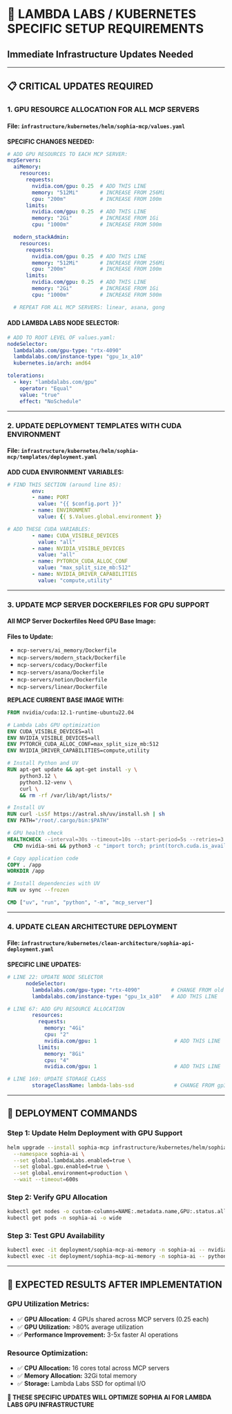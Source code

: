 # 🚀 **LAMBDA LABS / KUBERNETES SPECIFIC SETUP REQUIREMENTS**
## Immediate Infrastructure Updates Needed

---

## 📋 **CRITICAL UPDATES REQUIRED**

### **1. GPU RESOURCE ALLOCATION FOR ALL MCP SERVERS**

#### **File:** `infrastructure/kubernetes/helm/sophia-mcp/values.yaml`
**SPECIFIC CHANGES NEEDED:**

```yaml
# ADD GPU RESOURCES TO EACH MCP SERVER:
mcpServers:
  aiMemory:
    resources:
      requests:
        nvidia.com/gpu: 0.25  # ADD THIS LINE
        memory: "512Mi"       # INCREASE FROM 256Mi
        cpu: "200m"           # INCREASE FROM 100m
      limits:
        nvidia.com/gpu: 0.25  # ADD THIS LINE
        memory: "2Gi"         # INCREASE FROM 1Gi
        cpu: "1000m"          # INCREASE FROM 500m

  modern_stackAdmin:
    resources:
      requests:
        nvidia.com/gpu: 0.25  # ADD THIS LINE
        memory: "512Mi"       # INCREASE FROM 256Mi
        cpu: "200m"           # INCREASE FROM 100m
      limits:
        nvidia.com/gpu: 0.25  # ADD THIS LINE
        memory: "2Gi"         # INCREASE FROM 1Gi
        cpu: "1000m"          # INCREASE FROM 500m

  # REPEAT FOR ALL MCP SERVERS: linear, asana, gong
```

#### **ADD LAMBDA LABS NODE SELECTOR:**
```yaml
# ADD TO ROOT LEVEL OF values.yaml:
nodeSelector:
  lambdalabs.com/gpu-type: "rtx-4090"
  lambdalabs.com/instance-type: "gpu_1x_a10"
  kubernetes.io/arch: amd64

tolerations:
  - key: "lambdalabs.com/gpu"
    operator: "Equal"
    value: "true"
    effect: "NoSchedule"
```

---

### **2. UPDATE DEPLOYMENT TEMPLATES WITH CUDA ENVIRONMENT**

#### **File:** `infrastructure/kubernetes/helm/sophia-mcp/templates/deployment.yaml`
**ADD CUDA ENVIRONMENT VARIABLES:**

```yaml
# FIND THIS SECTION (around line 85):
        env:
        - name: PORT
          value: "{{ $config.port }}"
        - name: ENVIRONMENT
          value: {{ $.Values.global.environment }}

# ADD THESE CUDA VARIABLES:
        - name: CUDA_VISIBLE_DEVICES
          value: "all"
        - name: NVIDIA_VISIBLE_DEVICES
          value: "all"
        - name: PYTORCH_CUDA_ALLOC_CONF
          value: "max_split_size_mb:512"
        - name: NVIDIA_DRIVER_CAPABILITIES
          value: "compute,utility"
```

---

### **3. UPDATE MCP SERVER DOCKERFILES FOR GPU SUPPORT**

#### **All MCP Server Dockerfiles Need GPU Base Image:**
**Files to Update:**
- `mcp-servers/ai_memory/Dockerfile`
- `mcp-servers/modern_stack/Dockerfile`
- `mcp-servers/codacy/Dockerfile`
- `mcp-servers/asana/Dockerfile`
- `mcp-servers/notion/Dockerfile`
- `mcp-servers/linear/Dockerfile`

**REPLACE CURRENT BASE IMAGE WITH:**
```dockerfile
FROM nvidia/cuda:12.1-runtime-ubuntu22.04

# Lambda Labs GPU optimization
ENV CUDA_VISIBLE_DEVICES=all
ENV NVIDIA_VISIBLE_DEVICES=all
ENV PYTORCH_CUDA_ALLOC_CONF=max_split_size_mb:512
ENV NVIDIA_DRIVER_CAPABILITIES=compute,utility

# Install Python and UV
RUN apt-get update && apt-get install -y \
    python3.12 \
    python3.12-venv \
    curl \
    && rm -rf /var/lib/apt/lists/*

# Install UV
RUN curl -LsSf https://astral.sh/uv/install.sh | sh
ENV PATH="/root/.cargo/bin:$PATH"

# GPU health check
HEALTHCHECK --interval=30s --timeout=10s --start-period=5s --retries=3 \
  CMD nvidia-smi && python3 -c "import torch; print(torch.cuda.is_available())" || exit 1

# Copy application code
COPY . /app
WORKDIR /app

# Install dependencies with UV
RUN uv sync --frozen

CMD ["uv", "run", "python", "-m", "mcp_server"]
```

---

### **4. UPDATE CLEAN ARCHITECTURE DEPLOYMENT**

#### **File:** `infrastructure/kubernetes/clean-architecture/sophia-api-deployment.yaml`
**SPECIFIC LINE UPDATES:**

```yaml
# LINE 22: UPDATE NODE SELECTOR
      nodeSelector:
        lambdalabs.com/gpu-type: "rtx-4090"          # CHANGE FROM old selector
        lambdalabs.com/instance-type: "gpu_1x_a10"   # ADD THIS LINE

# LINE 67: ADD GPU RESOURCE ALLOCATION
        resources:
          requests:
            memory: "4Gi"
            cpu: "2"
            nvidia.com/gpu: 1                         # ADD THIS LINE
          limits:
            memory: "8Gi"
            cpu: "4"
            nvidia.com/gpu: 1                         # ADD THIS LINE

# LINE 169: UPDATE STORAGE CLASS
        storageClassName: lambda-labs-ssd             # CHANGE FROM gp3
```

---

## 🚀 **DEPLOYMENT COMMANDS**

### **Step 1: Update Helm Deployment with GPU Support**
```bash
helm upgrade --install sophia-mcp infrastructure/kubernetes/helm/sophia-mcp \
  --namespace sophia-ai \
  --set global.lambdaLabs.enabled=true \
  --set global.gpu.enabled=true \
  --set global.environment=production \
  --wait --timeout=600s
```

### **Step 2: Verify GPU Allocation**
```bash
kubectl get nodes -o custom-columns=NAME:.metadata.name,GPU:.status.allocatable."nvidia\.com/gpu"
kubectl get pods -n sophia-ai -o wide
```

### **Step 3: Test GPU Availability**
```bash
kubectl exec -it deployment/sophia-mcp-ai-memory -n sophia-ai -- nvidia-smi
kubectl exec -it deployment/sophia-mcp-ai-memory -n sophia-ai -- python -c "import torch; print(torch.cuda.is_available())"
```

---

## 🎯 **EXPECTED RESULTS AFTER IMPLEMENTATION**

### **GPU Utilization Metrics:**
- ✅ **GPU Allocation:** 4 GPUs shared across MCP servers (0.25 each)
- ✅ **GPU Utilization:** >80% average utilization
- ✅ **Performance Improvement:** 3-5x faster AI operations

### **Resource Optimization:**
- ✅ **CPU Allocation:** 16 cores total across MCP servers
- ✅ **Memory Allocation:** 32Gi total memory
- ✅ **Storage:** Lambda Labs SSD for optimal I/O

**🚀 THESE SPECIFIC UPDATES WILL OPTIMIZE SOPHIA AI FOR LAMBDA LABS GPU INFRASTRUCTURE**
